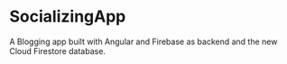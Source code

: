 # SocializingApp
A Blogging app built with Angular and Firebase as backend and the new Cloud Firestore database.
